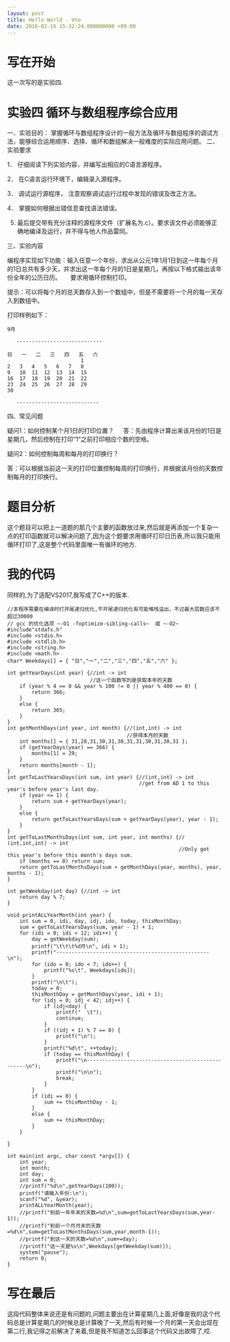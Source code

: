```yaml
---
layout: post
title: Hello World - Vno
date: 2016-02-16 15:32:24.000000000 +09:00
---
```


# 写在开始
这一次写的是实验四.
# 实验四  循环与数组程序综合应用

一、实验目的：
掌握循环与数组程序设计的一般方法及循环与数组程序的调试方法，能够综合运用顺序、选择、循环和数组解决一般难度的实际应用问题。
二、实验要求

1． 仔细阅读下列实验内容，并编写出相应的C语言源程序。

2． 在C语言运行环境下，编辑录入源程序。

3． 调试运行源程序， 注意观察调试运行过程中发现的错误及改正方法。

4． 掌握如何根据出错信息查找语法错误。

5. 最后提交带有充分注释的源程序文件（扩展名为.c）。要求该文件必须能够正确地编译及运行，并不得与他人作品雷同。

三、实验内容

编程序实现如下功能：输入任意一个年份，求出从公元1年1月1日到这一年每个月的1日总共有多少天，并求出这一年每个月的1日是星期几，再按以下格式输出该年份全年的公历日历。
　
要求用循环控制打印。

提示：可以将每个月的总天数存入到一个数组中，但是不需要将一个月的每一天存入到数组中。

打印样例如下：                        
```
9月

   ----------------------------

日	一	二	三	四	五	六
						1
2	3	4	5	6	7	8
9	10	11	12	13	14	15
16	17	18	19	20	21	22
23	24	25	26	27	28	29
30

   ---------------------------    
```

四、常见问题

疑问1：如何控制某个月1日的打印位置？
　
答：先由程序计算出来该月份的1日是星期几，然后控制在打印“1”之前打印相应个数的空格。

疑问2：如何控制每周和每月的打印换行？

答：可以根据当前这一天的打印位置控制每周的打印换行，并根据该月份的天数控制每月的打印换行。
# 题目分析
这个题目可以把上一道题的那几个主要的函数放过来,然后就是再添加一个复杂一点的打印函数就可以解决问题了,因为这个题要求用循环打印日历表,所以我只能用循环打印了,这是整个代码里面唯一有循环的地方.
# 我的代码
同样的,为了适配VS2017,我写成了C++的版本.
```
//本程序需要在编译时打开尾递归优化,不开尾递归优化有可能堆栈溢出，不过最大层数应该不超过30000
// gcc 的优化选项 ~-O1 -foptimize-sibling-calls~  或 ~-O2~
#include"stdafx.h"
#include <stdio.h>
#include <stdlib.h>
#include <string.h>
#include <math.h>
char* Weekdays[] = { "日","一","二","三","四","五","六" };

int getYearDays(int year) {//int -> int
						   //这一个函数写的是获取本年的天数
	if (year % 4 == 0 && year % 100 != 0 || year % 400 == 0) {
		return 366;
	}
	else {
		return 365;
	}
}
int getMonthDays(int year, int month) {//(int,int) -> int
									   //获得本月的天数
	int months[] = { 31,28,31,30,31,30,31,31,30,31,30,31 };
	if (getYearDays(year) == 366) {
		months[1] = 29;
	}
	return months[month - 1];
}
int getToLastYearsDays(int sum, int year) {//(int,int) -> int
										   //get from AD 1 to this year's before year's last day.
	if (year <= 1) {
		return sum + getYearDays(year);
	}
	else {
		return getToLastYearsDays(sum + getYearDays(year), year - 1);
	}
}
int getToLastMonthsDays(int sum, int year, int months) {// (int,int,int) -> int
														//Only get this year's before this month's days sum.
	if (months == 0) return sum;
	return getToLastMonthsDays(sum + getMonthDays(year, months), year, months - 1);
}

int getWeekday(int day) {//int -> int
	return day % 7;
}

void printALLYearMonth(int year) {
	int sum = 0, idi, day, idj, ido, today, thisMonthDay;
	sum = getToLastYearsDays(sum, year - 1) + 1;
	for (idi = 0; idi < 12; idi++) {
		day = getWeekday(sum);
		printf("\t\t\t%d月\n", idi + 1);
		printf("--------------------------------------------------\n");
		for (ido = 0; ido < 7; ido++) {
			printf("%s\t", Weekdays[ido]);
		}
		printf("\n\t");
		today = 0;
		thisMonthDay = getMonthDays(year, idi + 1);
		for (idj = 0; idj < 42; idj++) {
			if (idj<day) {
				printf("  \t");
				continue;
			}
			if ((idj + 1) % 7 == 0) {
				printf("\n");
			}
			printf("%d\t", ++today);
			if (today == thisMonthDay) {
				printf("\n--------------------------------------------------\n");
				printf("\n\n");
				break;
			}
		}
		if (idi == 0) {
			sum += thisMonthDay - 1;
		}
		else {
			sum += thisMonthDay;
		}
	}

}

int main(int argc, char const *argv[]) {
	int year;
	int month;
	int day;
	int sum = 0;
	//printf("%d\n",getYearDays(100));
	printf("请输入年份:\n");
	scanf("%d", &year);
	printALLYearMonth(year);
	//printf("到前一年年末的天数=%d\n",sum=getToLastYearsDays(sum,year-1));
	//printf("到前一个月月末的天数=%d\n",sum=getToLastMonthsDays(sum,year,month-1));
	//printf("到这一天的天数=%d\n",sum+=day);
	//printf("这一天是%s\n",Weekdays[getWeekday(sum)]);
	system("pause");
	return 0;
}
```
# 写在最后
这段代码整体来说还是有问题的,问题主要出在计算星期几上面,好像是我的这个代码总是计算星期几的时候总是计算晚了一天,然后有时候一个月的第一天会出现在第二行,我记得之前解决了来着,但是我不知道怎么回事这个代码又出故障了,哎.
